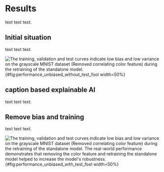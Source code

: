 # Results
text text text.

## Initial situation
text text text.

![The training, validation and test curves indicate low bias and low variance on the grayscale MNIST dataset (Removed correlating color feature) during the retraining of the standalone model.](source/figures/performance_unbiased_without_test_fool.png "Training, validation and test curves on the grayscale MNIST dataset."){#fig:performance_unbiased_without_test_fool width=50%}

## caption based explainable AI
text text text.

## Remove bias and training
text text text.

![The training, validation and test curves indicate low bias and low variance on the grayscale MNIST dataset (Removed correlating color feature) during the retraining of the standalone model. The real-world performance demonstrates that removing the color feature and retraining the standalone model helped to increase the model's robustness.](source/figures/performance_unbiased_with_test_fool.png "Training, validation, test and real-world curves on the grayscale MNIST dataset."){#fig:performance_unbiased_with_test_fool width=50%}
